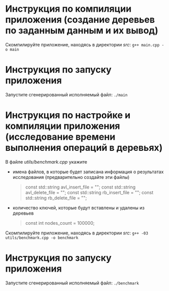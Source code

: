 # Инструкция по компиляции приложения (создание деревьев по заданным данным и их вывод)
Скомпилируйте приложение, находясь в директории *src*:
`g++ main.cpp -o main`
# Инструкция по запуску приложения
Запустите сгенерированный исполняемый файл:
`./main`

# Инструкция по настройке и компиляции приложения (исследование времени выполнения операций в деревьях)
В файле *utils/benchmark.cpp* укажите
+ имена файлов, в которые будет записана информация о результатах исследования (предварительно создайте эти файлы)
	> const std::string avl_insert_file = "";
	> const std::string avl_delete_file = "";
	> const std::string rb_insert_file = "";
	> const std::string rb_delete_file = "";
+ количество ключей, которые будут вставлены и удалены из деревьев
	> const int nodes_count = 100000;

Скомпилируйте приложение, находясь в директории *src*:
`g++ -03 utils/benchmark.cpp -o benchmark`
# Инструкция по запуску приложения
Запустите сгенерированный исполняемый файл:
`./benchmark`
